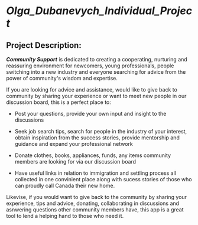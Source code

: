 # ***Olga_Dubanevych_Individual_Project***

## **Project Description:**

***Community Support*** is dedicated to creating a cooperating, nurturing and reassuring environment for newcomers, young professionals, people switching into a new industry and everyone searching for advice from the power of community's wisdom and expertise.

If you are looking for advice and assistance, would like to give back to community by sharing your experience or want to meet new people in our discussion board, this is a perfect place to:

- Post your questions, provide your own input and insight to the discussions
 
- Seek job search tips, search for people in the industry of your interest, obtain inspiration from the success stories, provide mentorship and guidance and expand your professional network

- Donate clothes, books, appliances, funds, any items community members are looking for via our discussion board

- Have useful links in relation to immigration and settling process all collected in one convinient place along with sucess stories of those who can proudly call Canada their new home.

Likevise, if you would want to give back to the community by sharing your experience, tips and advice, donating, collaborating in discussions and asnwering questions other community members have, this app is a great tool to lend a helping hand to those who need it.

